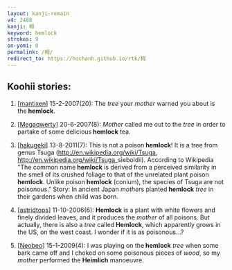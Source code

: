 ```yaml
---
layout: kanji-remain
v4: 2488
kanji: 栂
keyword: hemlock
strokes: 9
on-yomi: 0
permalink: /栂/
redirect_to: https://hochanh.github.io/rtk/栂
---
```


## Koohii stories: 

1) [<a href="http://kanji.koohii.com/profile/mantixen">mantixen</a>] 15-2-2007(20): The <em>tree</em> your <em>mother</em> warned you about is the<strong> hemlock</strong>.

2) [<a href="http://kanji.koohii.com/profile/Megaqwerty">Megaqwerty</a>] 20-6-2007(8): <em>Mother</em> called me out to the <em>tree</em> in order to partake of some delicious<strong> hemlock</strong> tea.

3) [<a href="http://kanji.koohii.com/profile/hakugeki">hakugeki</a>] 13-8-2011(7): This is not a poison<strong> hemlock</strong>! It is a tree from genus Tsuga (<a href="http://en.wikipedia.org/wiki/Tsuga">http://en.wikipedia.org/wiki/Tsuga</a>, <a href="http://en.wikipedia.org/wiki/Tsuga">http://en.wikipedia.org/wiki/Tsuga</a>_sieboldii). According to Wikipedia &quot;The common name<strong> hemlock</strong> is derived from a perceived similarity in the smell of its crushed foliage to that of the unrelated plant poison<strong> hemlock</strong>. Unlike poison<strong> hemlock</strong> (conium), the species of Tsuga are not poisonous.&quot; Story: In ancient Japan <em>mother</em>s planted<strong> hemlock</strong> <em>tree</em> in their gardens when child was born.

4) [<a href="http://kanji.koohii.com/profile/astridtops">astridtops</a>] 11-10-2006(6): <strong>Hemlock</strong> is a plant with white flowers and finely divided leaves, and it produces the <em>mother</em> of all poisons. But actually, there is also a <em>tree</em> called<strong> Hemlock</strong>, which apparently grows in the US, on the west coast. I wonder if it is as poisonous...?

5) [<a href="http://kanji.koohii.com/profile/Neobeo">Neobeo</a>] 15-1-2009(4): I was playing on the<strong> hemlock</strong> <em>tree</em> when some bark came off and I choked on some poisonous pieces of <em>wood</em>, so my <em>mother</em> performed the <strong>Heimlich</strong> manoeuvre.


